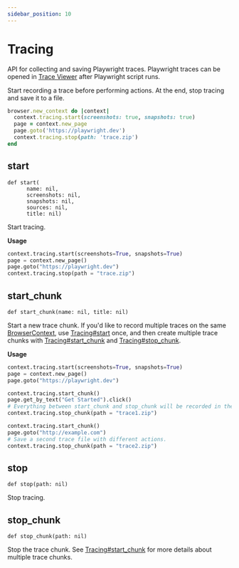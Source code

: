 ```yaml
---
sidebar_position: 10
---
```


# Tracing


API for collecting and saving Playwright traces. Playwright traces can be opened in [Trace Viewer](https://playwright.dev/python/docs/trace-viewer) after Playwright script runs.

Start recording a trace before performing actions. At the end, stop tracing and save it to a file.

```ruby
browser.new_context do |context|
  context.tracing.start(screenshots: true, snapshots: true)
  page = context.new_page
  page.goto('https://playwright.dev')
  context.tracing.stop(path: 'trace.zip')
end
```

## start

```
def start(
      name: nil,
      screenshots: nil,
      snapshots: nil,
      sources: nil,
      title: nil)
```


Start tracing.

**Usage**

```python sync title=example_c05d76146085d8afc519158aef621696f3458b669479d57b4560355c6b0c5ef7.py
context.tracing.start(screenshots=True, snapshots=True)
page = context.new_page()
page.goto("https://playwright.dev")
context.tracing.stop(path = "trace.zip")

```

## start_chunk

```
def start_chunk(name: nil, title: nil)
```


Start a new trace chunk. If you'd like to record multiple traces on the same [BrowserContext](./browser_context), use [Tracing#start](./tracing#start) once, and then create multiple trace chunks with [Tracing#start_chunk](./tracing#start_chunk) and [Tracing#stop_chunk](./tracing#stop_chunk).

**Usage**

```python sync title=example_c74a3f913c302bc9bf81146db28832bdfe33ab7721f1343efb1e207bb070abce.py
context.tracing.start(screenshots=True, snapshots=True)
page = context.new_page()
page.goto("https://playwright.dev")

context.tracing.start_chunk()
page.get_by_text("Get Started").click()
# Everything between start_chunk and stop_chunk will be recorded in the trace.
context.tracing.stop_chunk(path = "trace1.zip")

context.tracing.start_chunk()
page.goto("http://example.com")
# Save a second trace file with different actions.
context.tracing.stop_chunk(path = "trace2.zip")

```

## stop

```
def stop(path: nil)
```


Stop tracing.

## stop_chunk

```
def stop_chunk(path: nil)
```


Stop the trace chunk. See [Tracing#start_chunk](./tracing#start_chunk) for more details about multiple trace chunks.
